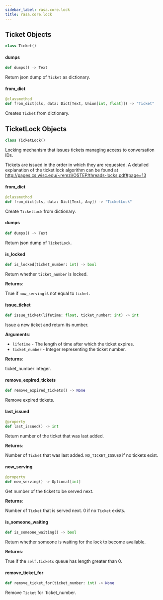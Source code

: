 ```yaml
---
sidebar_label: rasa.core.lock
title: rasa.core.lock
---
```

## Ticket Objects

```python
class Ticket()
```

#### dumps

```python
def dumps() -> Text
```

Return json dump of `Ticket` as dictionary.

#### from\_dict

```python
@classmethod
def from_dict(cls, data: Dict[Text, Union[int, float]]) -> "Ticket"
```

Creates `Ticket` from dictionary.

## TicketLock Objects

```python
class TicketLock()
```

Locking mechanism that issues tickets managing access to conversation IDs.

Tickets are issued in the order in which they are requested. A detailed
explanation of the ticket lock algorithm can be found at
http://pages.cs.wisc.edu/~remzi/OSTEP/threads-locks.pdf#page=13

#### from\_dict

```python
@classmethod
def from_dict(cls, data: Dict[Text, Any]) -> "TicketLock"
```

Create `TicketLock` from dictionary.

#### dumps

```python
def dumps() -> Text
```

Return json dump of `TicketLock`.

#### is\_locked

```python
def is_locked(ticket_number: int) -> bool
```

Return whether `ticket_number` is locked.

**Returns**:

  True if `now_serving` is not equal to `ticket`.

#### issue\_ticket

```python
def issue_ticket(lifetime: float, ticket_number: int) -> int
```

Issue a new ticket and return its number.

**Arguments**:

- `lifetime` - The length of time after which the ticket expires.
- `ticket_number` - Integer representing the ticket number.
  

**Returns**:

  ticket_number integer.

#### remove\_expired\_tickets

```python
def remove_expired_tickets() -> None
```

Remove expired tickets.

#### last\_issued

```python
@property
def last_issued() -> int
```

Return number of the ticket that was last added.

**Returns**:

  Number of `Ticket` that was last added. `NO_TICKET_ISSUED` if no
  tickets exist.

#### now\_serving

```python
@property
def now_serving() -> Optional[int]
```

Get number of the ticket to be served next.

**Returns**:

  Number of `Ticket` that is served next. 0 if no `Ticket` exists.

#### is\_someone\_waiting

```python
def is_someone_waiting() -> bool
```

Return whether someone is waiting for the lock to become available.

**Returns**:

  True if the `self.tickets` queue has length greater than 0.

#### remove\_ticket\_for

```python
def remove_ticket_for(ticket_number: int) -> None
```

Remove `Ticket` for `ticket_number.

